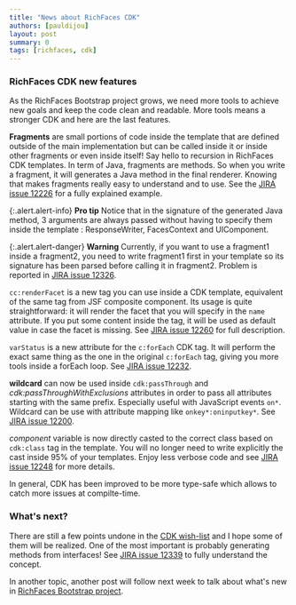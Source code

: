 ```yaml
---
title: "News about RichFaces CDK"
authors: [pauldijou]
layout: post
summary: 0
tags: [richfaces, cdk]
---
```


### RichFaces CDK new features

As the RichFaces Bootstrap project grows, we need more tools to achieve new goals and keep the code clean and readable. More tools means a stronger CDK and here are the last features.

**Fragments** are small portions of code inside the template that are defined outside of the main implementation but can be called inside it or inside other fragments or even inside itself! Say hello to recursion in RichFaces CDK templates. In term of Java, fragments are methods. So when you write a fragment, it will generates a Java method in the final renderer. Knowing that makes fragments really easy to understand and to use. See the [JIRA issue 12226](https://issues.jboss.org/browse/RF-12226) for a fully explained example.

{:.alert.alert-info}
  **Pro tip** Notice that in the signature of the generated Java method, 3 arguments are always passed without having to specify them inside the template : ResponseWriter, FacesContext and UIComponent.

{:.alert.alert-danger}
  **Warning** Currently, if you want to use a fragment1 inside a fragment2, you need to write fragment1 first in your template so its signature has been parsed before calling it in fragment2. Problem is reported in [JIRA issue 12326](https://issues.jboss.org/browse/RF-12326).

`cc:renderFacet` is a new tag you can use inside a CDK template, equivalent of the same tag from JSF composite component. Its usage is quite straightforward: it will render the facet that you will specify in the `name` attribute. If you put some content inside the tag, it will be used as default value in case the facet is missing. See [JIRA issue 12260](https://issues.jboss.org/browse/RF-12260) for full description.

`varStatus` is a new attribute for the `c:forEach` CDK tag. It will perform the exact same thing as the one in the original `c:forEach` tag, giving you more tools inside a forEach loop. See [JIRA issue 12232](https://issues.jboss.org/browse/RF-12232).

**wildcard** can now be used inside `cdk:passThrough` and *cdk:passThroughWithExclusions* attributes in order to pass all attributes starting with the same prefix. Especially useful with JavaScript events `on*`. Wildcard can be use with attribute mapping like `onkey*:oninputkey*`. See [JIRA issue 12200](https://issues.jboss.org/browse/RF-12200).

*component* variable is now directly casted to the correct class based on `cdk:class` tag in the template. You will no longer need to write explicitly the cast inside 95% of your templates. Enjoy less verbose code and see [JIRA issue 12248](https://issues.jboss.org/browse/RF-12248) for more details.

In general, CDK has been improved to be more type-safe which allows to catch more issues at compilte-time.

### What's next?

There are still a few points undone in the [CDK wish-list](https://community.jboss.org/wiki/CDKWish-List) and I hope some of them will be realized. One of the most important is probably generating methods from interfaces! See [JIRA issue 12339](https://issues.jboss.org/browse/RF-12339) to fully understand the concept.

In another topic, another post will follow next week to talk about what's new in [RichFaces Bootstrap project](http://bootstrap-richfaces.rhcloud.com).
